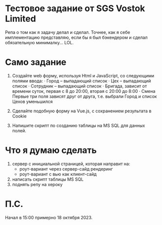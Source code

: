 # Тестовое задание от SGS Vostok Limited

Репа о том как я задачу делал и сделал. Точнее, как я себе имплементацию представляю, если бы я был бэкендером и сделал обязательную минималку...  LOL.

# Само задание

1. Создайте web форму, используя Html и JavaScript, со следующими полями ввода: · Город – выпадающий список · Цех – выпадающий список · Сотрудник – выпадающий список · Бригада, зависит от времени суток, первая с 8 до 20:00, вторая с 20:00 до 8:00 · Смена Первые три поля зависят друг от друга, т.е. выбрали Город и список Цехов уменьшился 

1. Сделайте подобную форму на Vue.js, с сохранением результата в Cookie

1. Напишите скрипт по созданию таблицы на MS SQL для данных полей.


# Что я думаю сделать

1. сервер с инициальной страницей, которая направит на:
    - роут-вариант через сервер-сайд рендеринг
    - роут-вариант с вью как клиент-сайд
1. написать скрипт таблицы MS SQL
1. поднять репу на хероку

# П.С.

Начал в 15:00 примерно 18 октября 2023.
